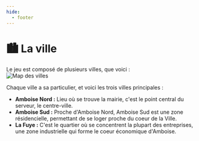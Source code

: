 ```yaml
---
hide:
  - footer
---
```


# 🏙️ La ville

Le jeu est composé de plusieurs villes, que voici :  
![Map des villes](../../../images/map-villes.png)  

Chaque ville a sa particulier, et voici les trois villes principales :  

- **Amboise Nord :** Lieu où se trouve la mairie, c'est le point central du serveur, le centre-ville.  
- **Amboise Sud :** Proche d'Amboise Nord, Amboise Sud est une zone résidencielle, permettant de se loger proche du coeur de la Ville.  
- **La Fuye :** C'est le quartier où se concentrent la plupart des entreprises, une zone industrielle qui forme le coeur économique d'Amboise.  